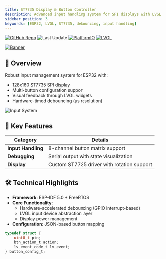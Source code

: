 ```yaml
---
title: ST7735 Display & Button Controller
description: Advanced input handling system for SPI displays with LVGL integration
sidebar_position: 3
keywords: [ESP32, LVGL, ST7735, debouncing, input handling]
---
```

[![GitHub Repo](https://img.shields.io/badge/GitHub-Repo-blue?logo=github)](https://github.com/netraular/esp32-button-management) ![Last Update](https://img.shields.io/github/last-commit/netraular/esp32-button-management) [![PlatformIO](https://img.shields.io/badge/PlatformIO-Build%20System-orange)](https://platformio.org/) [![LVGL](https://img.shields.io/badge/LVGL-8.3.8-pink?logo=lvgl)](https://lvgl.io)

[![Banner](https://placehold.co/600x200/2a2d32/FFF?text=Button+Demo)](https://github.com/netraular/esp32-button-management)

## 📌 Overview
Robust input management system for ESP32 with:
- 128x160 ST7735 SPI display
- Multi-button configuration support
- Visual feedback through LVGL widgets
- Hardware-timed debouncing (μs resolution)

![Input System](https://placehold.co/400x250/2a2d32/FFF?text=Button+Layout)

## 🌟 Key Features

| **Category**       | **Details**                          |
|--------------------|--------------------------------------|
| **Input Handling** | 8-channel button matrix support     |
| **Debugging**      | Serial output with state visualization |
| **Display**        | Custom ST7735 driver with rotation support |

## 🛠 Technical Highlights

- **Framework**: ESP-IDF 5.0 + FreeRTOS
- **Core Functionality**:
  - Hardware-accelerated debouncing (GPIO interrupt-based)
  - LVGL input device abstraction layer
  - Display power management
- **Configuration**: JSON-based button mapping

```c
typedef struct {
    uint8_t pin;
    btn_action_t action;
    lv_event_code_t lv_event;
} button_config_t;
```